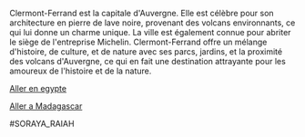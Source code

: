 Clermont-Ferrand est la capitale d'Auvergne. Elle est célèbre pour son architecture en pierre de lave noire, provenant des volcans environnants, ce qui lui donne un charme unique. La ville est également connue pour abriter le siège de l'entreprise Michelin. Clermont-Ferrand offre un mélange d'histoire, de culture, et de nature avec ses parcs, jardins, et la proximité des volcans d'Auvergne, ce qui en fait une destination attrayante pour les amoureux de l'histoire et de la nature.

[Aller en egypte](https://github.com/WildGhost21/AR1/blob/main/Egypte.md)

[Aller a Madagascar](https://github.com/WildGhost21/AR1/blob/main/Madagascar.md)

#SORAYA_RAIAH
